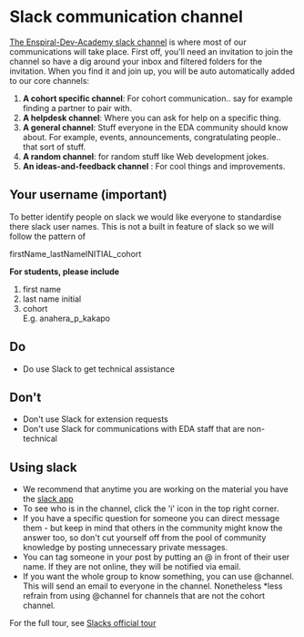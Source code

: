 # Slack communication channel

[The Enspiral-Dev-Academy slack channel](https://enspiral-dev-academy.slack.com/messages/general/) is where most of our communications will take place.
First off, you'll need an invitation to join the channel so have a dig around your inbox and filtered folders for the invitation. When you find it and join up, you will be auto automatically added to our core channels:

1. **A cohort specific channel**: For cohort communication.. say for example finding a partner to pair with.
2. **A helpdesk channel**: Where you can ask for help on a specific thing.
3. **A general channel**: Stuff everyone in the EDA community should know about. For example, events, announcements, congratulating people.. that sort of stuff.
4. **A random channel**: for random stuff like Web development jokes.
5. **An ideas-and-feedback channel** : For cool things and improvements.

## Your username (important)
To better identify people on slack we would like everyone to standardise there slack user names.
This is not a built in feature of slack so we will follow the pattern of

firstName_lastNameINITIAL_cohort

**For students, please include**

1. first name  
2. last name initial  
3. cohort  
E.g. anahera_p_kakapo

## Do
- Do use Slack to get technical assistance

## Don't
- Don't use Slack for extension requests
- Don't use Slack for communications with EDA staff that are non-technical

## Using slack
- We recommend that anytime you are working on the material you have the [slack app](https://slack.com/downloads)
- To see who is in the channel, click the 'i' icon in the top right corner.
- If you have a specific question for someone you can direct message them - but keep in mind that others in the community might know the answer too, so don't cut yourself off from the pool of community knowledge by posting unnecessary private messages.
- You can tag someone in your post by putting an @ in front of their user name. If they are not online, they will be notified via email.
- If you want the whole group to know something, you can use @channel. This will send an email to everyone in the channel. Nonetheless *less refrain from using @channel for channels that are not the cohort channel.

For the full tour, see [Slacks official tour](https://enspiral-dev-academy.slack.com/is/team-communication)


